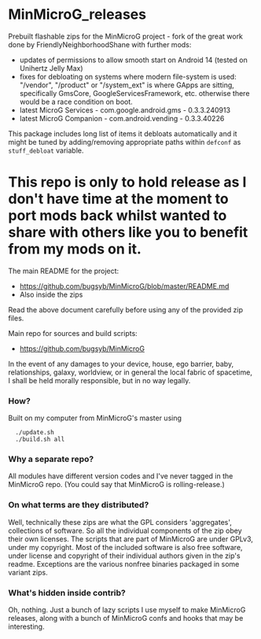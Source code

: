 # MinMicroG_releases

Prebuilt flashable zips for the MinMicroG project - fork of the great work done by FriendlyNeighborhoodShane with further mods: 
- updates of permissions to allow smooth start on Android 14 (tested on Unihertz Jelly Max)
- fixes for debloating on systems where modern file-system is used: "/vendor", "/product" or "/system_ext" is where GApps are sitting, specifically GmsCore, GoogleServicesFramework, etc. otherwise there would be a race condition on boot.
- latest MicroG Services - com.google.android.gms - 0.3.3.240913
- latest MicroG Companion - com.android.vending - 0.3.3.40226

This package includes long list of items it debloats automatically and it might be tuned by adding/removing appropriate paths within `defconf` as `stuff_debloat` variable.

# This repo is only to hold release as I don't have time at the moment to port mods back whilst wanted to share with others like you to benefit from my mods on it.


The main README for the project:
 - https://github.com/bugsyb/MinMicroG/blob/master/README.md
 - Also inside the zips

Read the above document carefully before using any of the provided zip files.

Main repo for sources and build scripts:
 - https://github.com/bugsyb/MinMicroG

In the event of any damages to your device, house, ego barrier, baby,
relationships, galaxy, worldview, or in general the local fabric of
spacetime, I shall be held morally responsible, but in no way legally.

### How?
Built on my computer from MinMicroG's master using
```
  ./update.sh
  ./build.sh all
```

### Why a separate repo?
All modules have different version codes and I've never tagged in the
MinMicroG repo. (You could say that MinMicroG is rolling-release.)

### On what terms are they distributed?
Well, technically these zips are what the GPL considers 'aggregates',
collections of software. So all the individual components of the zip obey
their own licenses. The scripts that are part of MinMicroG are under GPLv3,
under my copyright. Most of the included software is also free software,
under license and copyright of their individual authors given in the zip's
readme. Exceptions are the various nonfree binaries packaged in some variant
zips.

### What's hidden inside contrib?
Oh, nothing. Just a bunch of lazy scripts I use myself to make MinMicroG releases,
along with a bunch of MinMicroG confs and hooks that may be interesting.
